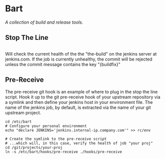 Bart
====

*A collection of build and release tools.*

Stop The Line
-------------

```./hooks/fail-if-job-unhealthy.php --domain jenkins.com --job the-build "A short commit message"
```

Will check the current health of the the "the-build" on the jenkins server
at jenkins.com. If the job is currently unhealthy, the commit will be rejected
unless the commit message contains the key "{buildfix}"



Pre-Receive
-----------

The pre-receive git hook is an example of where to plug in the stop the line
script. Hook it up to the git pre-receive hook of your upstream repository via
a symlink and then define your jenkins host in your environment file. The name
of the jenkins job, by default, is extracted via the name of your git upstream
project.

```
cd /etc/bart
# Configure your personal environment
echo "declare JENKINS='jenkins.internal-ip.company.com'" >> rc/env

# Create the symlink to the pre-receive script
# ...which will, in this case, verify the health of job "your proj"
cd /git/projects/your-proj
ln -s /etc/bart/hooks/pre-receive ./hooks/pre-receive
```

